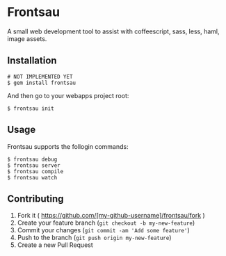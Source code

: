 # Frontsau

A small web development tool to assist with coffeescript, sass, less, haml, image assets. 

## Installation

    # NOT IMPLEMENTED YET
    $ gem install frontsau

And then go to your webapps project root:

    $ frontsau init

## Usage

Frontsau supports the follogin commands:

    $ frontsau debug
    $ frontsau server
    $ frontsau compile
    $ frontsau watch


## Contributing

1. Fork it ( https://github.com/[my-github-username]/frontsau/fork )
2. Create your feature branch (`git checkout -b my-new-feature`)
3. Commit your changes (`git commit -am 'Add some feature'`)
4. Push to the branch (`git push origin my-new-feature`)
5. Create a new Pull Request
